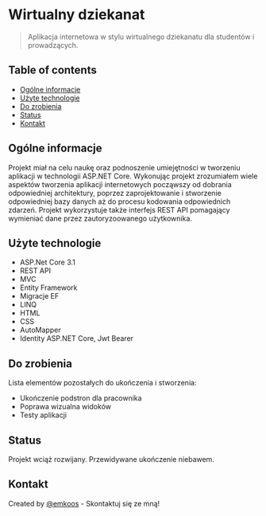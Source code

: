 # Wirtualny dziekanat
> Aplikacja internetowa w stylu wirtualnego dziekanatu dla studentów i prowadzących.

## Table of contents
* [Ogólne informacje](#ogólne-informacje)
* [Użyte technologie](#użyte-technologie)
* [Do zrobienia](#do-zrobienia)
* [Status](##status)
* [Kontakt](#kontakt)

## Ogólne informacje
Projekt miał na celu naukę oraz podnoszenie umiejętności w tworzeniu aplikacji w technologii ASP.NET Core. Wykonując projekt zrozumiałem wiele aspektów tworzenia aplikacji internetowych począwszy od dobrania odpowiedniej architektury, poprzez zaprojektowanie i stworzenie odpowiedniej bazy danych aż do procesu kodowania odpowiednich zdarzeń. Projekt wykorzystuje także interfejs REST API pomagający wymieniać dane przez zautoryzoowanego użytkownika.

## Użyte technologie
* ASP.Net Core 3.1
* REST API
* MVC
* Entity Framework
* Migracje EF
* LINQ
* HTML
* CSS
* AutoMapper
* Identity ASP.NET Core, Jwt Bearer

## Do zrobienia
Lista elementów pozostałych do ukończenia i stworzenia:
* Ukończenie podstron dla pracownika
* Poprawa wizualna widoków
* Testy aplikacji

## Status
Projekt wciąż rozwijany. Przewidywane ukończenie niebawem.

## Kontakt
Created by [@emkoos](https://github.com/emkoos/) - Skontaktuj się ze mną!
